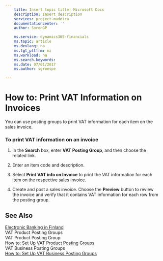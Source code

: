 ```yaml
---
    title: Insert topic title| Microsoft Docs
    description: Insert description
    services: project-madeira
    documentationcenter: ''
    author: SorenGP

    ms.service: dynamics365-financials
    ms.topic: article
    ms.devlang: na
    ms.tgt_pltfrm: na
    ms.workload: na
    ms.search.keywords:
    ms.date: 07/01/2017
    ms.author: sgroespe

---
```

# How to: Print VAT Information on Invoices
You can use posting groups to print VAT information for each item on the sales invoice.  
  
### To print VAT information on an invoice  
  
1.  In the **Search** box, enter **VAT Posting Group**, and then choose the related link.  
  
2.  Enter an item code and description.  
  
3.  Select **Print VAT info on Invoice** to print the VAT information for each item on the respective sales invoice.  
  
4.  Create and post a sales invoice. Choose the **Preview** button to review the invoice and verify that it contains VAT information for each row from the posting group.  
  
## See Also  
 [Electronic Banking in Finland](../electronic-banking-in-finland.md)   
 VAT Product Posting Groups   
 VAT Product Posting Group   
 [How to: Set Up VAT Product Posting Groups](../how-to-set-up-vat-product-posting-groups.md)   
 VAT Business Posting Groups   
 [How to: Set Up VAT Business Posting Groups](../how-to-set-up-vat-business-posting-groups.md)